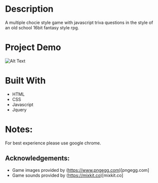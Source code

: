 # Description

A multiple chocie style game with javascript triva questions in the style of an old school 16bit fantasy style rpg.

# Project Demo

![Alt Text](./project-demo.gif)

# Built With

* HTML
* CSS
* Javascript
* Jquery

# Notes:

For best experience please use google chrome.

## Acknowledgements:

* Game images provided by (https://www.pngegg.com)[pngegg.com]
* Game sounds provided by (https://mixkit.co)[mixkit.co]